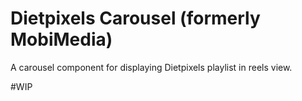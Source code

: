 
# Dietpixels Carousel (formerly MobiMedia)

A carousel component for displaying Dietpixels playlist in reels view.

#WIP